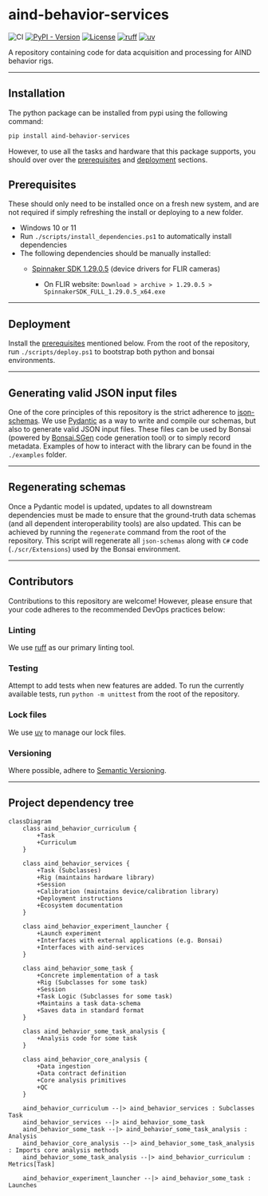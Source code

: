 # aind-behavior-services

![CI](https://github.com/AllenNeuralDynamics/Aind.Behavior.Services/actions/workflows/ci.yml/badge.svg)
[![PyPI - Version](https://img.shields.io/pypi/v/aind-behavior-services)](https://pypi.org/project/aind-behavior-services/)
[![License](https://img.shields.io/badge/license-MIT-brightgreen)](LICENSE)
[![ruff](https://img.shields.io/endpoint?url=https://raw.githubusercontent.com/astral-sh/ruff/main/assets/badge/v2.json)](https://github.com/astral-sh/ruff)
[![uv](https://img.shields.io/endpoint?url=https://raw.githubusercontent.com/astral-sh/uv/main/assets/badge/v0.json)](https://github.com/astral-sh/uv)

A repository containing code for data acquisition and processing for AIND behavior rigs.

---

## Installation

The python package can be installed from pypi using the following command:

```bash
pip install aind-behavior-services
```

However, to use all the tasks and hardware that this package supports, you should over over the [prerequisites](#prerequisites) and [deployment](#deployment) sections.

## Prerequisites

These should only need to be installed once on a fresh new system, and are not required if simply refreshing the install or deploying to a new folder.

- Windows 10 or 11
- Run `./scripts/install_dependencies.ps1` to automatically install dependencies
- The following dependencies should be manually installed:
  - [Spinnaker SDK 1.29.0.5](https://www.flir.co.uk/support/products/spinnaker-sdk/#Downloads) (device drivers for FLIR cameras)

    - On FLIR website: `Download > archive > 1.29.0.5 > SpinnakerSDK_FULL_1.29.0.5_x64.exe`

---

## Deployment

Install the [prerequisites](#prerequisites) mentioned below.
From the root of the repository, run `./scripts/deploy.ps1` to bootstrap both python and bonsai environments.

---

## Generating valid JSON input files

One of the core principles of this repository is the strict adherence to [json-schemas](https://json-schema.org/). We use [Pydantic](https://pydantic.dev/) as a way to write and compile our schemas, but also to generate valid JSON input files. These files can be used by Bonsai (powered by [Bonsai.SGen](https://github.com/bonsai-rx/sgen) code generation tool) or to simply record metadata. Examples of how to interact with the library can be found in the `./examples` folder.

---

## Regenerating schemas

Once a Pydantic model is updated, updates to all downstream dependencies must be made to ensure that the ground-truth data schemas (and all dependent interoperability tools) are also updated. This can be achieved by running the `regenerate` command from the root of the repository.
This script will regenerate all `json-schemas` along with `C#` code (`./scr/Extensions`) used by the Bonsai environment.

---

## Contributors

Contributions to this repository are welcome! However, please ensure that your code adheres to the recommended DevOps practices below:

### Linting

We use [ruff](https://docs.astral.sh/ruff/) as our primary linting tool.

### Testing

Attempt to add tests when new features are added.
To run the currently available tests, run `python -m unittest` from the root of the repository.

### Lock files

We use [uv](https://docs.astral.sh/uv/) to manage our lock files.

### Versioning

Where possible, adhere to [Semantic Versioning](https://semver.org/).

---

## Project dependency tree


```mermaid
classDiagram
    class aind_behavior_curriculum {
        +Task
        +Curriculum
    }

    class aind_behavior_services {
        +Task (Subclasses)
        +Rig (maintains hardware library)
        +Session
        +Calibration (maintains device/calibration library)
        +Deployment instructions
        +Ecosystem documentation
    }

    class aind_behavior_experiment_launcher {
        +Launch experiment
        +Interfaces with external applications (e.g. Bonsai)
        +Interfaces with aind-services
    }

    class aind_behavior_some_task {
        +Concrete implementation of a task
        +Rig (Subclasses for some task)
        +Session
        +Task Logic (Subclasses for some task)
        +Maintains a task data-schema
        +Saves data in standard format
    }

    class aind_behavior_some_task_analysis {
        +Analysis code for some task
    }

    class aind_behavior_core_analysis {
        +Data ingestion
        +Data contract definition
        +Core analysis primitives
        +QC
    }

    aind_behavior_curriculum --|> aind_behavior_services : Subclasses Task
    aind_behavior_services --|> aind_behavior_some_task 
    aind_behavior_some_task --|> aind_behavior_some_task_analysis : Analysis
    aind_behavior_core_analysis --|> aind_behavior_some_task_analysis : Imports core analysis methods
    aind_behavior_some_task_analysis --|> aind_behavior_curriculum : Metrics[Task]
    
    aind_behavior_experiment_launcher --|> aind_behavior_some_task : Launches

```

